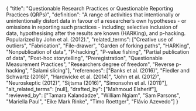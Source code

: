 {
    "title": "Questionable Research Practices or Questionable Reporting Practices (QRPs)",
    "definition": "A range of activities that intentionally or unintentionally distort data in favour of a researcher’s own hypotheses - or omissions in reporting such practices - including; selective inclusion of data, hypothesising after the results are known (HARKing), and p-hacking. Popularized by John et al. (2012).",
    "related_terms": ["Creative use of outliers", "Fabrication", "File-drawer", "Garden of forking paths", "HARKing", "Nonpublication of data", "P-hacking", "P-value fishing", "Partial publication of data", "Post-hoc storytelling", "Preregistration", "Questionable Measurement Practices", "Researchers degree of freedom", "Reverse p-hacking", "Salami slicing"],
    "references": ["Banks et al. (2016)", "Fiedler and Schwartz (2016)", "Hardwicke et al. (2014)", "John et al. (2012)", "Neuroskeptic (2012)", "Sijtsma (2016)", "Simonsohn et al. (2011)"],
    "alt_related_terms": [null],
    "drafted_by": ["Mahmoud Elsherif"],
    "reviewed_by": ["Tamara Kalandadze", "William Ngiam", "Sam Parsons", "Mariella Paul", "Eike Mark Rinke", "Timo Roettger", "Flávio Azevedo"]
  }

